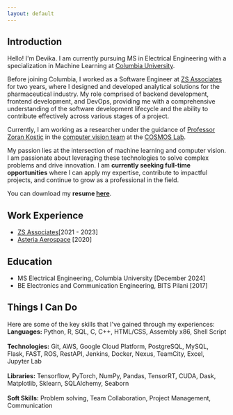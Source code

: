 ```yaml
---
layout: default
---
```


## Introduction

Hello! I'm Devika. I am currently pursuing MS in Electrical Engineering with a specialization in Machine Learning at <a href="https://www.ee.columbia.edu/ms-program-ee" target="_blank">Columbia University</a>.

Before joining Columbia, I worked as a Software Engineer at <a href="https://www.zs.com/" target="_blank">ZS Associates</a> for two years, where I designed and developed analytical solutions for the pharmaceutical industry. My role comprised of backend development, frontend development, and DevOps, providing me with a comprehensive understanding of the software development lifecycle and the ability to contribute effectively across various stages of a project.

Currently, I am working as a researcher under the guidance of <a href="https://sites.google.com/site/mobiledcc/zk-my-page?authuser=0" target="_blank">Professor Zoran Kostic</a> in the <a href="https://www.cosmos-lab.org/experimentation/smart-city-intersections/" target="_blank">computer vision team</a> at the <a href="https://cosmos-lab.org/" target="_blank">COSMOS Lab</a>.

My passion lies at the intersection of machine learning and computer vision. I am passionate about leveraging these technologies to solve complex problems and drive innovation. I am **currently seeking full-time opportunities** where I can apply my expertise, contribute to impactful projects, and continue to grow as a professional in the field.

You can download my <strong>resume <a href="{{ site.resume_path }}">here</a></strong>.

## Work Experience

* <a href="https://www.zs.com/" target="_blank">ZS Associates</a>[2021 - 2023]
* <a href="https://asteria.co.in/" target="_blank">Asteria Aerospace</a> [2020]

## Education

* MS Electrical Engineering, Columbia University [December 2024]
* BE Electronics and Communication Engineering, BITS Pilani [2017]

## Things I Can Do

Here are some of the key skills that I've gained through my experiences:
**Languages:** Python, R, SQL, C, C++, HTML/CSS, Assembly x86, Shell Script<br><br>
**Technologies:** Git, AWS, Google Cloud Platform, PostgreSQL, MySQL, Flask, FAST, ROS, RestAPI, Jenkins, Docker, Nexus, TeamCity, Excel, Jupyter Lab<br><br>
**Libraries:** Tensorflow, PyTorch, NumPy, Pandas, TensorRT, CUDA, Dask, Matplotlib, Sklearn, SQLAlchemy, Seaborn<br><br>
**Soft Skills:** Problem solving, Team Collaboration, Project Management, Communication
